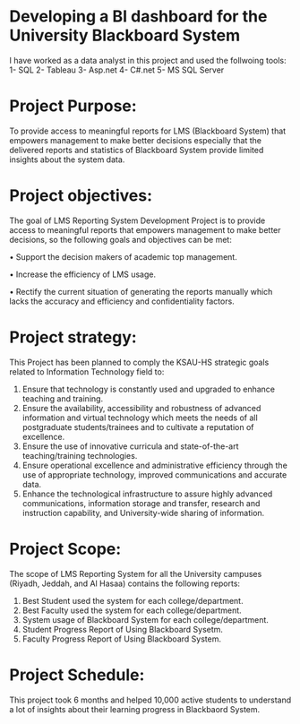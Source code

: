 # Developing a BI dashboard for the University Blackboard System
I have worked as a data analyst in this project and used the follwoing tools: 
1- SQL 
2- Tableau 
3- Asp.net
4- C#.net
5- MS SQL Server
# Project Purpose:
To provide access to meaningful reports for LMS (Blackboard System) that empowers management to make better decisions especially that the delivered reports and statistics of Blackboard System provide limited insights about the system data.
# Project objectives:
The goal of LMS Reporting System Development Project is to provide access to meaningful reports that empowers management to make better decisions, so the following goals and objectives can be met: 

•	Support the decision makers of academic top management.

•	Increase the efficiency of LMS usage.

•	Rectify the current situation of generating the reports manually which lacks the accuracy and efficiency and confidentiality factors.
# Project strategy:
This Project has been planned to comply the KSAU-HS strategic goals related to Information Technology field to:
1.	Ensure that technology is constantly used and upgraded to enhance teaching and training.
2.	Ensure the availability, accessibility and robustness of advanced information and virtual technology which meets the needs of all postgraduate students/trainees and to cultivate a reputation of excellence. 
3.	Ensure the use of innovative curricula and state-of-the-art teaching/training technologies.
4.	Ensure operational excellence and administrative efficiency through the use of appropriate technology, improved communications and accurate data.
5.	Enhance the technological infrastructure to assure highly advanced communications, information storage and transfer, research and instruction capability, and University-wide sharing of information.
# Project Scope:
The scope of LMS Reporting System for all the University campuses (Riyadh, Jeddah, and Al Hasaa) contains the following reports:

1.	Best Student used the system for each college/department.
2.	Best Faculty used the system for each college/department.
3.	System usage of Blackboard System for each college/department.
4.	Student Progress Report of Using Blackboard Sysetm.
5.	Faculty Progress Report of Using Blackboard System.
# Project Schedule:
This project took 6 months and helped 10,000 active students to understand a lot of insights about their learning progress in Blackbaord System.

